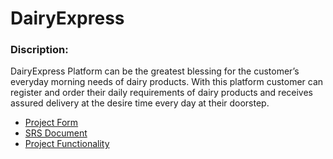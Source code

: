 # DairyExpress
### Discription:
DairyExpress Platform can be the greatest blessing for the customer’s everyday morning needs of dairy products. With this platform customer can register and order their daily requirements of dairy products and receives assured delivery at the desire time every day at their doorstep.

- [Project Form](https://github.com/Mahikolhe23/DairyExpress/blob/main/5_Document/Form.md)
- [SRS Document](https://github.com/Mahikolhe23/DairyExpress/blob/main/5_Document/SRS.md)
- [Project Functionality](https://github.com/Mahikolhe23/DairyExpress/blob/main/5_Document/Functionality.md)
